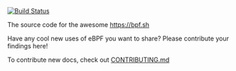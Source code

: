 [![Build Status](https://travis-ci.org/bpftools/bpf.sh.svg?branch=master)](https://travis-ci.org/bpftools/bpf.sh)

The source code for the awesome https://bpf.sh

Have any cool new uses of eBPF you want to share? Please contribute your findings here!

To contribute new docs, check out [CONTRIBUTING.md](CONTRIBUTING.md)
